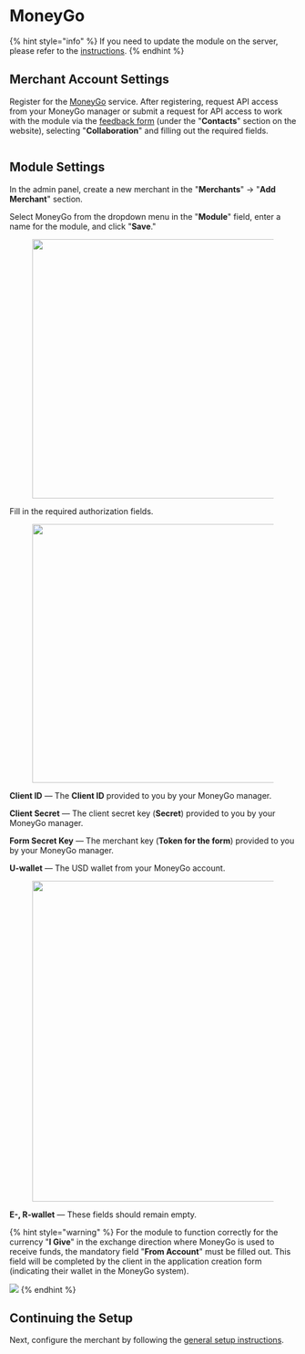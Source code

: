 # MoneyGo

{% hint style="info" %}
If you need to update the module on the server, please refer to the [instructions](https://premium.gitbook.io/main/osnovnye-nastroiki/faq/obnovlenie-failov-skripta-na-servere/kak-obnovit-faily-na-servere#moduli-merchantov-i-avtovyplat).
{% endhint %}

## Merchant Account Settings

Register for the [MoneyGo](https://money-go.com/ru/register) service. After registering, request API access from your MoneyGo manager or submit a request for API access to work with the module via the [feedback form](https://money-go.com/ru/helpdesk) (under the "**Contacts**" section on the website), selecting "**Collaboration**" and filling out the required fields.

<figure><img src="../../../.gitbook/assets/image (2011)_eng.png" alt=""><figcaption></figcaption></figure>

## Module Settings

In the admin panel, create a new merchant in the "**Merchants**" -> "**Add Merchant**" section.

Select MoneyGo from the dropdown menu in the "**Module**" field, enter a name for the module, and click "**Save**."

<figure><img src="../../../.gitbook/assets/image (224)_eng.png" alt="" width="455"><figcaption></figcaption></figure>

Fill in the required authorization fields.

<figure><img src="../../../.gitbook/assets/image (2113)_eng.png" alt="" width="454"><figcaption></figcaption></figure>

**Client ID** — The **Client ID** provided to you by your MoneyGo manager.

**Client Secret** — The client secret key (**Secret**) provided to you by your MoneyGo manager.

**Form Secret Key** — The merchant key (**Token for the form**) provided to you by your MoneyGo manager.

**U-wallet** — The USD wallet from your MoneyGo account.

<figure><img src="../../../.gitbook/assets/image (226)_eng.png" alt="" width="563"><figcaption></figcaption></figure>

**E-, R-wallet** — These fields should remain empty.

{% hint style="warning" %}
For the module to function correctly for the currency "**I Give**" in the exchange direction where MoneyGo is used to receive funds, the mandatory field "**From Account**" must be filled out. This field will be completed by the client in the application creation form (indicating their wallet in the MoneyGo system).

![](<../../../.gitbook/assets/image (231)_eng.png>)
{% endhint %}

## Continuing the Setup

Next, configure the merchant by following the [general setup instructions](https://premium.gitbook.io/rukovodstvo-polzovatelya/osnovnye-nastroiki/merchanty-i-avtovyplaty/merchanty/obshie-nastroiki-merchantov).